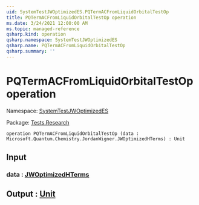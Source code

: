 ```yaml
---
uid: SystemTestJWOptimizedES.PQTermACFromLiquidOrbitalTestOp
title: PQTermACFromLiquidOrbitalTestOp operation
ms.date: 3/24/2021 12:00:00 AM
ms.topic: managed-reference
qsharp.kind: operation
qsharp.namespace: SystemTestJWOptimizedES
qsharp.name: PQTermACFromLiquidOrbitalTestOp
qsharp.summary: ''
---
```


# PQTermACFromLiquidOrbitalTestOp operation

Namespace: [SystemTestJWOptimizedES](xref:SystemTestJWOptimizedES)

Package: [Tests.Research](https://nuget.org/packages/Tests.Research)




```qsharp
operation PQTermACFromLiquidOrbitalTestOp (data : Microsoft.Quantum.Chemistry.JordanWigner.JWOptimizedHTerms) : Unit
```


## Input

### data : [JWOptimizedHTerms](xref:Microsoft.Quantum.Chemistry.JordanWigner.JWOptimizedHTerms)





## Output : [Unit](xref:microsoft.quantum.lang-ref.unit)

